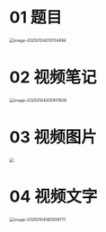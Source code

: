 # 01 题目

<img src="https://cvp.oss-cn-shanghai.aliyuncs.com/202501042101538.png" alt="image-20250104210134494" style="zoom:50%;" />



# 02 视频笔记

<img src="https://cvp.oss-cn-shanghai.aliyuncs.com/202501042059800.png" alt="image-20250104205917609" style="zoom:50%;" />



# 03 视频图片

<img src="https://cvp.oss-cn-shanghai.aliyuncs.com/202501041724983.png" style="zoom:50%;" />



# 04 视频文字

<img src="https://cvp.oss-cn-shanghai.aliyuncs.com/202501041805058.png" alt="image-20250104180509771" style="zoom:50%;" />
